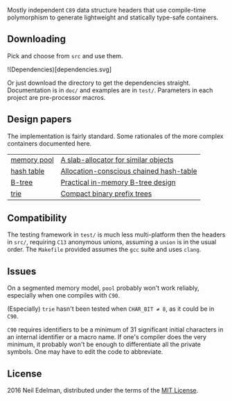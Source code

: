 Mostly independent `C89` data structure headers that use compile-time
polymorphism to generate lightweight and statically type-safe
containers.

## Downloading ##

Pick and choose from `src` and use them.

!(Dependencies)[dependencies.svg]

Or just download the directory to get the dependencies straight.
Documentation is in `doc/` and examples are in `test/`. Parameters
in each project are pre-processor macros.

## Design papers ##

The implementation is fairly standard. Some rationales of the more
complex containers documented here.

<table><tr>
<td><a href = "doc/pool.md">memory pool</a></td>
<td><a href = "doc/pool/pool.pdf">A slab-allocator for similar objects</a></td>
</tr><tr>
<td><a href = "doc/table.md">hash table</a></td>
<td><a href = "doc/table/table.pdf">Allocation-conscious chained hash-table</a></td>
</tr><tr>
<td><a href = "doc/tree.md">B-tree</a></td>
<td><a href = "doc/tree/tree.pdf">Practical in-memory B-tree design</a></td>
</tr><tr>
<td><a href = "doc/trie.md">trie</a></td>
<td><a href = "doc/trie/trie.pdf">Compact binary prefix trees</a></td>
</tr></table>

## Compatibility ##

The testing framework in `test/` is much less multi-platform then
the headers in `src/`, requiring `C13` anonymous unions, assuming
a `union` is in the usual order. The `Makefile` provided assumes
the `gcc` suite and uses `clang`.

## Issues

On a segmented memory model, `pool` probably won't work reliably,
especially when one compiles with `C90`.

(Especially) `trie` hasn't been tested when `CHAR_BIT ≠ 8`, as it
could be in `C90`.

`C90` requires identifiers to be a minimum of 31 significant initial
characters in an internal identifier or a macro name. If one's
compiler does the very minimum, it probably won't be enough to
differentiate all the private symbols. One may have to edit the
code to abbreviate.

## License ##

2016 Neil Edelman, distributed under the terms of the [MIT
License](https://opensource.org/licenses/MIT).
